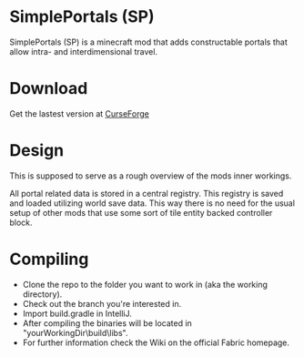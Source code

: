 SimplePortals (SP)
==================
SimplePortals (SP) is a minecraft mod that adds constructable portals that allow intra- and interdimensional travel.

Download
========
Get the lastest version at [CurseForge](https://minecraft.curseforge.com/projects/simpleportals/files)

Design
======
This is supposed to serve as a rough overview of the mods inner workings.

All portal related data is stored in a central registry. This registry is saved and loaded utilizing world save data. This way there is no need for the usual setup of other mods that use some sort of tile entity backed controller block.

Compiling
==========================================
- Clone the repo to the folder you want to work in (aka the working directory).
- Check out the branch you're interested in.
- Import build.gradle in IntelliJ.
- After compiling the binaries will be located in "yourWorkingDir\build\libs".
- For further information check the Wiki on the official Fabric homepage.
